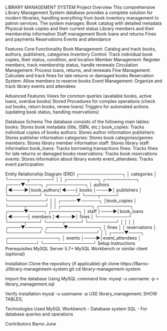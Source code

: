 LIBRARY MANAGEMENT SYSTEM
Project Overview
This comprehensive Library Management System database provides a complete solution for modern libraries, handling everything from book inventory management to patron services. The system manages:
Book catalog with detailed metadata
Physical book copies and their current status
Library members and their membership information
Staff management
Book loans and returns
Fines and payments
Reservations
Events and attendance

Features
Core Functionality
Book Management: Catalog and track books, authors, publishers, categories
Inventory Control: Track individual book copies, their status, condition, and location
Member Management: Register members, track membership status, handle renewals
Circulation Management: Process loans, returns, and renewals
Fine Management: Calculate and track fines for late returns or damaged books
Reservation System: Allow members to reserve books
Event Management: Organize and track library events and attendees

Advanced Features
Views for common queries (available books, active loans, overdue books)
Stored Procedures for complex operations (check out books, return books, renew loans)
Triggers for automated actions (updating book status, handling reservations)

Database Schema
The database consists of the following main tables:
books: Stores book metadata (title, ISBN, etc.)
book_copies: Tracks individual copies of books
authors: Stores author information
publishers: Stores publisher information
categories: Stores book categories/genres
members: Stores library member information
staff: Stores library staff information
book_loans: Tracks borrowing transactions
fines: Tracks fines for late returns or damaged books
reservations: Tracks book reservations
events: Stores information about library events
event_attendees: Tracks event participation

Entity Relationship Diagram (ERD)
                                  ┌──────────────┐
                                  │  categories  │
                                  └──────┬───────┘
                                         │
                                         │
┌──────────┐       ┌──────────┐     ┌────▼─────┐     ┌────────────┐
│  authors  │◄────►│book_authors│◄───┤   books  │────►│ publishers │
└──────────┘       └──────────┘     └────┬─────┘     └────────────┘
                                         │
                                         │
                                   ┌─────▼──────┐
                                   │book_copies │
                                   └─────┬──────┘
                                         │
                                         │
┌──────────┐     ┌──────────┐      ┌─────▼─────┐      ┌─────────┐
│   staff  │────►│book_loans │◄─────┤  members  │◄────►│  fines  │
└──────────┘     └─────┬────┘      └─────┬─────┘      └─────────┘
                       │                  │
                       │                  │
                  ┌────▼─────┐      ┌─────▼──────────┐
                  │  fines   │      │  reservations  │
                  └──────────┘      └────────────────┘
                                         │
                                         │
                                    ┌────▼────┐     ┌────────────────┐
                                    │  events │────►│event_attendees │
                                    └─────────┘     └────────────────┘
Setup Instructions
Prerequisites
MySQL Server 5.7+ 
MySQL Workbench or similar client (optional)

Installation
Clone the repository (if applicable)
git clone https://Barno-J/library-management-system.git
cd library-management-system

Import the database
Using MySQL command line:
mysql -u username -p < library_management.sql

Verify installation
mysql -u username -p
USE library_management;
SHOW TABLES;

Technologies Used
MySQL Workbench - Database system
SQL - For database queries and operations

Contributors
Barno June
